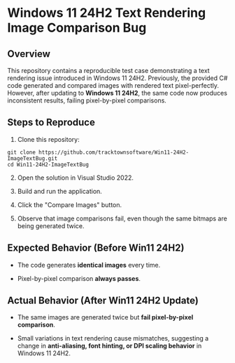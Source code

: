 # Windows 11 24H2 Text Rendering Image Comparison Bug #

## Overview ##

This repository contains a reproducible test case demonstrating a text rendering issue introduced in Windows 11 24H2. Previously, the provided C# code generated and compared images with rendered text pixel-perfectly. However, after updating to **Windows 11 24H2**, the same code now produces inconsistent results, failing pixel-by-pixel comparisons.

## Steps to Reproduce ##

1. Clone this repository:
```
git clone https://github.com/tracktownsoftware/Win11-24H2-ImageTextBug.git
cd Win11-24H2-ImageTextBug
```
2. Open the solution in Visual Studio 2022.

3. Build and run the application.

4. Click the "Compare Images" button.

5. Observe that image comparisons fail, even though the same bitmaps are being generated twice.

## Expected Behavior (Before Win11 24H2) ##

- The code generates **identical images** every time.

- Pixel-by-pixel comparison **always passes**.

## Actual Behavior (After Win11 24H2 Update) ##

- The same images are generated twice but **fail pixel-by-pixel comparison**.

- Small variations in text rendering cause mismatches, suggesting a change in **anti-aliasing, font hinting, or DPI scaling behavior** in Windows 11 24H2.
